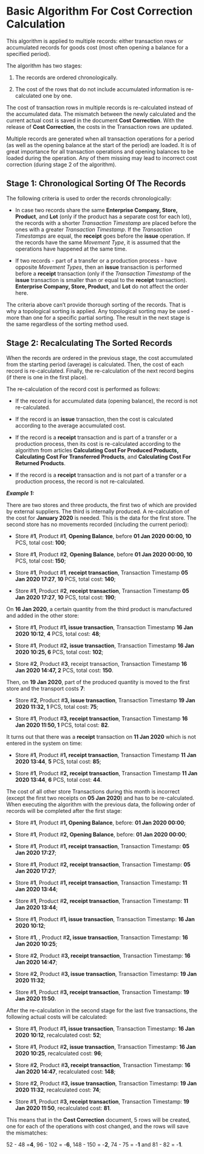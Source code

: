 # Basic Algorithm For Cost Correction Calculation

This algorithm is applied to multiple records: either transaction rows or accumulated records for goods cost (most often opening a balance for а specified period). 

The algorithm has two stages:

1. The records are ordered chronologically.

2. The cost of the rows that do not include accumulated information is re-calculated one by one.

The cost of transaction rows in multiple records is re-calculated instead of the accumulated data. The mismatch between the newly calculated and the current actual cost is saved in the document <b>Cost Correction</b>. With the release of <b>Cost Correction</b>, the costs in the Transaction rows are updated.

Multiple records are generated when all transaction operations for a period (as well as the opening balance at the start of the period) are loaded. It is of great importance for all transaction operations and opening balances to be loaded during the operation. Any of them missing may lead to incorrect cost correction (during stage 2 of the algorithm).

## Stage 1: Chronological Sorting Of The Records

The following criteria is used to order the records chronologically:

- In case two records share the same <b>Enterprise Company, Store, Product</b>, and <b>Lot</b> (only if the product has a separate cost for each lot), the records with a shorter <i>Transaction Timestamp</i> are placed before the ones with a greater <i>Transaction Timestamp</i>. If the <i>Transaction Timestamps</i> are equal, the <b>receipt</b> goes before the <b>issue</b> operation. If the records have the same <i>Movement Type</i>, it is assumed that the operations have happened at the same time.

- If two records - part of a transfer or a production process - have opposite <i>Movement Types</i>, then an <b>issue</b> transaction is performed before a <b>receipt</b> transaction (only if the <i>Transaction Timestamp</i> of the <b>issue</b> transaction is smaller than or equal to the <b>receipt</b> transaction). <b>Enterprise Company, Store, Product</b>, and <b>Lot</b> do not affect the order here.

The criteria above can’t provide thorough sorting of the records. That is why a topological sorting is applied. Any topological sorting may be used - more than one for a specific partial sorting. The result in the next stage is the same regardless of the sorting method used.

## Stage 2: Recalculating The Sorted Records

When the records are ordered in the previous stage, the cost accumulated from the starting period (average) is calculated. Then, the cost of each record is re-calculated. Finally, the re-calculation of the next record begins (if there is one in the first place).

The re-calculation of the record cost is performed as follows:

- If the record is for accumulated data (opening balance), the record is not re-calculated.

- If the record is an <b>issue</b> transaction, then the cost is calculated according to the average accumulated cost.

- If the record is a <b>receipt</b> transaction and is part of a transfer or a production process, then its cost is re-calculated according to the algorithm from articles <b>Calculating Cost For Produced Products, Calculating Cost For Transferred Products</b>, and <b>Calculating Cost For Returned Products</b>.

- If the record is a <b>receipt</b> transaction and is not part of a transfer or a production process, the record is not re-calculated.

<b><i>Example 1:</b></i>

There are two stores and three products, the first two of which are provided by external suppliers. The third is internally produced. A re-calculation of the cost for <b>January 2020</b> is needed. This is the data for the first store. The second store has no movements recorded (including the current period):

- Store #<b>1</b>, Product #<b>1</b>, <b>Opening Balance</b>, before <b>01 Jan 2020 00:00, 10</b> PCS, total cost:<b> 100</b>;

- Store #<b>1</b>, Product #<b>2</b>, <b>Opening Balance</b>, before <b>01 Jan 2020 00:00, 10</b> PCS, total cost:<b> 150</b>;

- Store #<b>1</b>, Product #<b>1</b>, <b>receipt transaction</b>, Transaction Timestamp <b>05 Jan 2020 17:27</b>,<b> 10</b> PCS, total cost:<b> 140</b>;

- Store #<b>1</b>, Product #<b>2</b>, <b>receipt transaction</b>, Transaction Timestamp <b>05 Jan 2020 17:27</b>, <b>10</b> PCS, total cost: <b>190</b>;

On <b>16 Jan 2020</b>, a certain quantity from the third product is manufactured and added in the other store:

- Store #<b>1</b>, Product #<b>1, issue transaction</b>, Transaction Timestamp <b>16 Jan 2020 10:12</b>, <b>4</b> PCS, total cost: <b>48</b>;

- Store #<b>1</b>, Product #<b>2, issue transaction</b>, Transaction Timestamp <b>16 Jan 2020 10:25, 6</b> PCS, total cost: <b>102</b>;

- Store #<b>2</b>, Product #<b>3</b>, </b>receipt transaction</b>, Transaction Timestamp <b>16 Jan 2020 14:47, 2</b> PCS, total cost: <b>150</b>.

Then, on <b>19 Jan 2020</b>, part of the produced quantity is moved to the first store and the transport costs <b>7</b>:

- Store #<b>2</b>, Product #<b>3, issue transaction</b>, Transaction Timestamp <b>19 Jan 2020 11:32, 1</b> PCS, total cost: <b>75</b>;

- Store #<b>1</b>, Product #<b>3, receipt transaction</b>, Transaction Timestamp <b>16 Jan 2020 11:50, 1</b> PCS, total cost: <b>82</b>.

It turns out that there was a <b>receipt</b> transaction on <b>11 Jan 2020</b> which is not entered in the system on time:

- Store #<b>1</b>, Product #<b>1, receipt transaction</b>, Transaction Timestamp <b>11 Jan 2020 13:44</b>, <b>5</b> PCS, total cost:<b> 85</b>;

- Store #<b>1</b>, Product #<b>2, receipt transaction</b>, Transaction Timestamp <b>11 Jan 2020 13:44</b>, <b>6</b> PCS, total cost: <b>44</b>.

The cost of all other store Transactions during this month is incorrect (except the first two receipts on <b>05 Jan 2020</b>) and has to be re-calculated. When executing the algorithm with the previous data, the following order of records will be completed after the first stage:

- Store #<b>1</b>, Product #<b>1, Opening Balance</b>, before: <b>01 Jan 2020 00:00</b>;

- Store #<b>1</b>, Product #<b>2, Opening Balance</b>, before: <b>01 Jan 2020 00:00</b>;

- Store #<b>1</b>, Product #<b>1, receipt transaction</b>, Transaction Timestamp: <b>05 Jan 2020 17:27</b>;

- Store #<b>1</b>, Product #<b>2, receipt transaction</b>, Transaction Timestamp: <b>05 Jan 2020 17:27</b>;

- Store #<b>1</b>, Product #<b>1, receipt transaction</b>, Transaction Timestamp: <b>11 Jan 2020 13:44</b>;

- Store #<b>1</b>, Product #<b>2, receipt transaction</b>, Transaction Timestamp: <b>11 Jan 2020 13:44</b>;

- Store #<b>1</b>, Product #<b>1, issue transaction</b>, Transaction Timestamp: <b>16 Jan 2020 10:12</b>;

- Store #<b>1</b>, , Product #<b>2, issue transaction</b>, Transaction Timestamp: <b>16 Jan 2020 10:25</b>;

- Store #<b>2</b>, Product #<b>3, receipt transaction</b>, Transaction Timestamp: <b>16 Jan 2020 14:47</b>;

- Store #<b>2</b>, Product #<b>3, issue transaction</b>, Transaction Timestamp: <b>19 Jan 2020 11:32</b>;

- Store #<b>1</b>, Product #<b>3, receipt transaction</b>, Transaction Timestamp: <b>19 Jan 2020 11:50</b>.

After the re-calculation in the second stage for the last five transactions, the following actual costs will be calculated:

- Store #<b>1</b>, Product #<b>1, issue transaction</b>, Transaction Timestamp: <b>16 Jan 2020 10:12</b>, recalculated cost: <b>52</b>;

- Store #<b>1</b>, Product #<b>2, issue transaction</b>, Transaction Timestamp: <b>16 Jan 2020 10:25</b>, recalculated cost: <b>96</b>;

- Store #<b>2</b>, Product #<b>3, receipt transaction</b>, Transaction Timestamp: <b>16 Jan 2020 14:47</b>, recalculated cost:<b> 148</b>;

- Store #<b>2</b>, Product #<b>3, issue transaction</b>, Transaction Timestamp: <b>19 Jan 2020 11:32</b>, recalculated cost: <b>74</b>;

- Store #<b>1</b>, Product #<b>3, receipt transaction</b>, Transaction Timestamp: <b>19 Jan 2020 11:50</b>, recalculated cost: <b>81</b>.

This means that in the <b>Cost Correction</b> document, 5 rows will be created, one for each of thе operations with cost changed, and the rows will save the mismatches:

52 - 48 =<b>4</b>, 96 - 102 = -<b>6</b>, 148 - 150 = -<b>2</b>, 74 - 75 = -<b>1</b> and 81 - 82 = -<b>1</b>.



